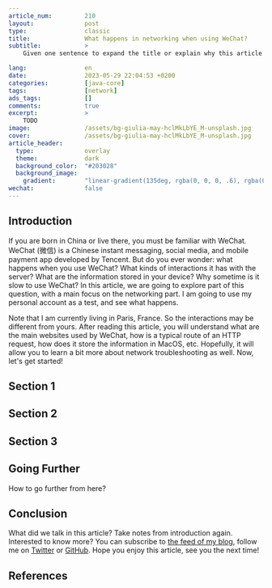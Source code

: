 ```yaml
---
article_num:         210
layout:              post
type:                classic
title:               What happens in networking when using WeChat?
subtitle:            >
    Given one sentence to expand the title or explain why this article may interest your readers.

lang:                en
date:                2023-05-29 22:04:53 +0200
categories:          [java-core]
tags:                [network]
ads_tags:            []
comments:            true
excerpt:             >
    TODO
image:               /assets/bg-giulia-may-hclMkLbYE_M-unsplash.jpg
cover:               /assets/bg-giulia-may-hclMkLbYE_M-unsplash.jpg
article_header:
  type:              overlay
  theme:             dark
  background_color:  "#203028"
  background_image:
    gradient:        "linear-gradient(135deg, rgba(0, 0, 0, .6), rgba(0, 0, 0, .4))"
wechat:              false
---
```


## Introduction

If you are born in China or live there, you must be familiar with WeChat.
WeChat (微信) is a Chinese instant messaging, social media, and mobile payment
app developed by Tencent. But do you ever wonder: what happens when you use
WeChat? What kinds of interactions it has with the server? What are the
information stored in your device? Why sometime is it slow to use WeChat?
In this article, we are going to explore part
of this question, with a main focus on the networking part. I am going to use my
personal account as a test, and see what happens.

Note that I am currently living in Paris, France. So the interactions may be different from yours.
After reading this article, you will understand what are the main websites used
by WeChat, how is a typical route of an HTTP request, how does it store the
information in MacOS, etc. Hopefully, it will allow you to learn a bit more
about network troubleshooting as well. Now, let's get started!

## Section 1

## Section 2

## Section 3

## Going Further

How to go further from here?

## Conclusion

What did we talk in this article? Take notes from introduction again.
Interested to know more? You can subscribe to [the feed of my blog](/feed.xml), follow me
on [Twitter](https://twitter.com/mincong_h) or
[GitHub](https://github.com/mincong-h/). Hope you enjoy this article, see you the next time!

## References
